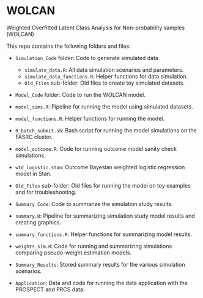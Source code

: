 # WOLCAN

Weighted Overfitted Latent Class Analysis for Non-probability samples (WOLCAN)

This repo contains the following folders and files:

-   `Simulation_Code` folder: Code to generate simulated data

    - `simulate_data.R`: All data simulation scenarios and parameters.
    -   `simulate_data_functions.R`: Helper functions for data simulation.
    - `Old_Files` sub-folder: Old files to create toy simulated datasets.

-   `Model_Code` folder: Code to run the WOLCAN model.
  - `model_sims.R`: Pipeline for running the model using simulated datasets.
  - `model_functions.R`: Helper functions for running the model.
  - `R_batch_submit.sh`: Bash script for running the model simulations on the FASRC cluster.
  - `model_outcome.R`: Code for running outcome model sanity check simulations.
  - `wtd_logistic.stan`: Outcome Bayesian weighted logistic regression model in Stan.
  - `Old_Files` sub-folder: Old files for running the model on toy examples and for troubleshooting.

-   `Summary_Code`: Code to summarize the simulation study results.
  - `summary.R`: Pipeline for summarizing simulation study model results and creating graphics.
  - `summary_functions.R`: Helper functions for summarizing model results.
  - `weights_sim.R`: Code for running and summarizing simulations comparing pseudo-weight estimation models.

-   `Summary_Results`: Stored summary results for the various simulation scenarios.

-   `Application`: Data and code for running the data application with the PROSPECT and PRCS data.
